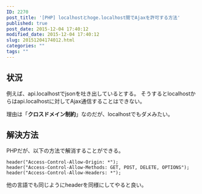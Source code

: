 ```yaml
---
ID: 2270
post_title: '[PHP] localhostとhoge.localhost間でAjaxを許可する方法'
published: true
post_date: 2015-12-04 17:40:12
modified_date: 2015-12-04 17:40:12
slug: 20151204174012.html
categories: ""
tags: ""
---
```

<!--more-->
<h2>状況</h2>
例えば、api.localhostでjsonを吐き出しているとする。
そうするとlocalhostからはapi.localhostに対してAjax通信することはできない。

理由は「<b>クロスドメイン制約</b>」なのだが、localhostでもダメみたい。

<h2>解決方法</h2>
PHPだが、以下の方法で解消することができる。
<pre class="language-php"><code>header("Access-Control-Allow-Origin: *");
header("Access-Control-Allow-Methods: GET, POST, DELETE, OPTIONS");
header("Access-Control-Allow-Headers: *");</code></pre>

他の言語でも同じようにheaderを同様にしてやると良い。